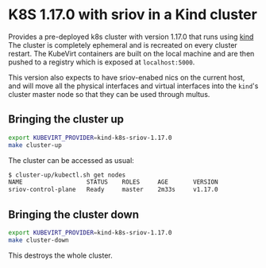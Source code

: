 # K8S 1.17.0 with sriov in a Kind cluster

Provides a pre-deployed k8s cluster with version 1.17.0 that runs using [kind](https://github.com/kubernetes-sigs/kind) The cluster is completely ephemeral and is recreated on every cluster restart. 
The KubeVirt containers are built on the local machine and are then pushed to a registry which is exposed at
`localhost:5000`.

This version also expects to have sriov-enabed nics on the current host, and will move all the physical interfaces and virtual interfaces into the `kind`'s cluster master node so that they can be used through multus.

## Bringing the cluster up

```bash
export KUBEVIRT_PROVIDER=kind-k8s-sriov-1.17.0
make cluster-up
```

The cluster can be accessed as usual:

```bash
$ cluster-up/kubectl.sh get nodes
NAME                  STATUS    ROLES     AGE       VERSION
sriov-control-plane   Ready     master    2m33s     v1.17.0
```

## Bringing the cluster down

```bash
export KUBEVIRT_PROVIDER=kind-k8s-sriov-1.17.0
make cluster-down
```

This destroys the whole cluster. 

